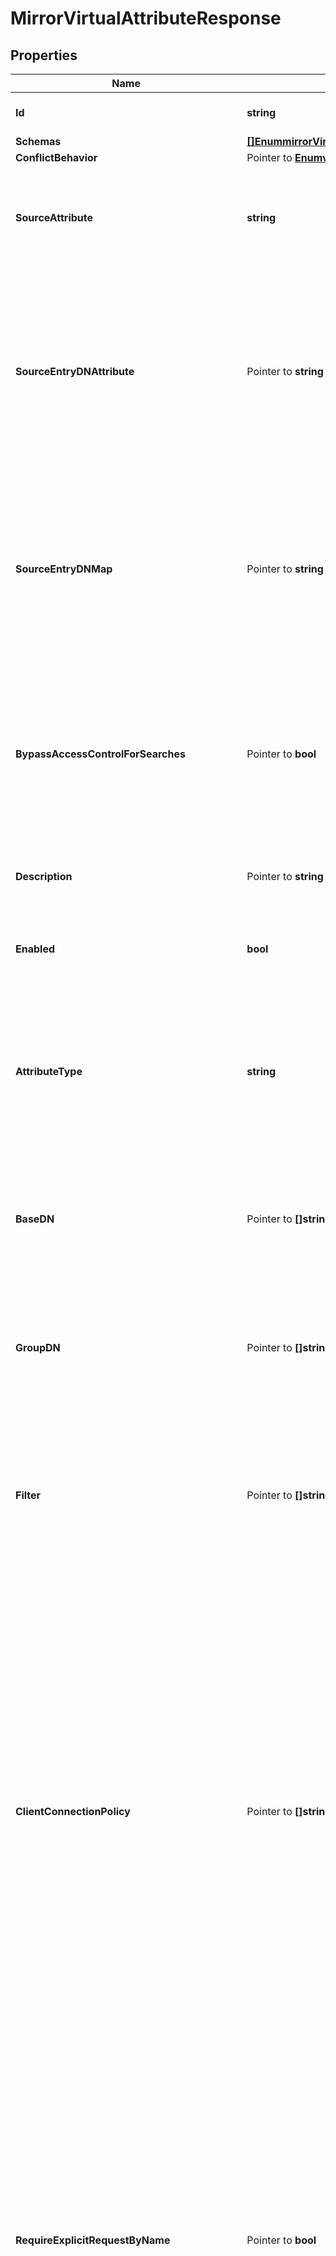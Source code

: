 # MirrorVirtualAttributeResponse

## Properties

Name | Type | Description | Notes
------------ | ------------- | ------------- | -------------
**Id** | **string** | Name of the Virtual Attribute | 
**Schemas** | [**[]EnummirrorVirtualAttributeSchemaUrn**](EnummirrorVirtualAttributeSchemaUrn.md) |  | 
**ConflictBehavior** | Pointer to [**EnumvirtualAttributeConflictBehaviorProp**](EnumvirtualAttributeConflictBehaviorProp.md) |  | [optional] 
**SourceAttribute** | **string** | Specifies the source attribute containing the values to use for this virtual attribute. | 
**SourceEntryDNAttribute** | Pointer to **string** | Specifies the attribute containing the DN of another entry from which to obtain the source attribute providing the values for this virtual attribute. | [optional] 
**SourceEntryDNMap** | Pointer to **string** | Specifies a DN map that will be used to identify the entry from which to obtain the source attribute providing the values for this virtual attribute. | [optional] 
**BypassAccessControlForSearches** | Pointer to **bool** | Indicates whether searches performed by this virtual attribute provider should be exempted from access control restrictions. | [optional] 
**Description** | Pointer to **string** | A description for this Virtual Attribute | [optional] 
**Enabled** | **bool** | Indicates whether the Virtual Attribute is enabled for use. | 
**AttributeType** | **string** | Specifies the attribute type for the attribute whose values are to be dynamically assigned by the virtual attribute. | 
**BaseDN** | Pointer to **[]string** | Specifies the base DNs for the branches containing entries that are eligible to use this virtual attribute. | [optional] 
**GroupDN** | Pointer to **[]string** | Specifies the DNs of the groups whose members can be eligible to use this virtual attribute. | [optional] 
**Filter** | Pointer to **[]string** | Specifies the search filters to be applied against entries to determine if the virtual attribute is to be generated for those entries. | [optional] 
**ClientConnectionPolicy** | Pointer to **[]string** | Specifies a set of client connection policies for which this Virtual Attribute should be generated. If this is undefined, then this Virtual Attribute will always be generated. If it is associated with one or more client connection policies, then this Virtual Attribute will be generated only for operations requested by clients assigned to one of those client connection policies. | [optional] 
**RequireExplicitRequestByName** | Pointer to **bool** | Indicates whether attributes of this type must be explicitly included by name in the list of requested attributes. Note that this will only apply to virtual attributes which are associated with an attribute type that is operational. It will be ignored for virtual attributes associated with a non-operational attribute type. | [optional] 
**MultipleVirtualAttributeEvaluationOrderIndex** | Pointer to **int32** | Specifies the order in which virtual attribute definitions for the same attribute type will be evaluated when generating values for an entry. | [optional] 
**MultipleVirtualAttributeMergeBehavior** | Pointer to [**EnumvirtualAttributeMultipleVirtualAttributeMergeBehaviorProp**](EnumvirtualAttributeMultipleVirtualAttributeMergeBehaviorProp.md) |  | [optional] 
**AllowIndexConflicts** | Pointer to **bool** | Indicates whether the server should allow creating or altering this virtual attribute definition even if it conflicts with one or more indexes defined in the server. | [optional] 
**Meta** | Pointer to [**MetaMeta**](MetaMeta.md) |  | [optional] 

## Methods

### NewMirrorVirtualAttributeResponse

`func NewMirrorVirtualAttributeResponse(id string, schemas []EnummirrorVirtualAttributeSchemaUrn, sourceAttribute string, enabled bool, attributeType string, ) *MirrorVirtualAttributeResponse`

NewMirrorVirtualAttributeResponse instantiates a new MirrorVirtualAttributeResponse object
This constructor will assign default values to properties that have it defined,
and makes sure properties required by API are set, but the set of arguments
will change when the set of required properties is changed

### NewMirrorVirtualAttributeResponseWithDefaults

`func NewMirrorVirtualAttributeResponseWithDefaults() *MirrorVirtualAttributeResponse`

NewMirrorVirtualAttributeResponseWithDefaults instantiates a new MirrorVirtualAttributeResponse object
This constructor will only assign default values to properties that have it defined,
but it doesn't guarantee that properties required by API are set

### GetId

`func (o *MirrorVirtualAttributeResponse) GetId() string`

GetId returns the Id field if non-nil, zero value otherwise.

### GetIdOk

`func (o *MirrorVirtualAttributeResponse) GetIdOk() (*string, bool)`

GetIdOk returns a tuple with the Id field if it's non-nil, zero value otherwise
and a boolean to check if the value has been set.

### SetId

`func (o *MirrorVirtualAttributeResponse) SetId(v string)`

SetId sets Id field to given value.


### GetSchemas

`func (o *MirrorVirtualAttributeResponse) GetSchemas() []EnummirrorVirtualAttributeSchemaUrn`

GetSchemas returns the Schemas field if non-nil, zero value otherwise.

### GetSchemasOk

`func (o *MirrorVirtualAttributeResponse) GetSchemasOk() (*[]EnummirrorVirtualAttributeSchemaUrn, bool)`

GetSchemasOk returns a tuple with the Schemas field if it's non-nil, zero value otherwise
and a boolean to check if the value has been set.

### SetSchemas

`func (o *MirrorVirtualAttributeResponse) SetSchemas(v []EnummirrorVirtualAttributeSchemaUrn)`

SetSchemas sets Schemas field to given value.


### GetConflictBehavior

`func (o *MirrorVirtualAttributeResponse) GetConflictBehavior() EnumvirtualAttributeConflictBehaviorProp`

GetConflictBehavior returns the ConflictBehavior field if non-nil, zero value otherwise.

### GetConflictBehaviorOk

`func (o *MirrorVirtualAttributeResponse) GetConflictBehaviorOk() (*EnumvirtualAttributeConflictBehaviorProp, bool)`

GetConflictBehaviorOk returns a tuple with the ConflictBehavior field if it's non-nil, zero value otherwise
and a boolean to check if the value has been set.

### SetConflictBehavior

`func (o *MirrorVirtualAttributeResponse) SetConflictBehavior(v EnumvirtualAttributeConflictBehaviorProp)`

SetConflictBehavior sets ConflictBehavior field to given value.

### HasConflictBehavior

`func (o *MirrorVirtualAttributeResponse) HasConflictBehavior() bool`

HasConflictBehavior returns a boolean if a field has been set.

### GetSourceAttribute

`func (o *MirrorVirtualAttributeResponse) GetSourceAttribute() string`

GetSourceAttribute returns the SourceAttribute field if non-nil, zero value otherwise.

### GetSourceAttributeOk

`func (o *MirrorVirtualAttributeResponse) GetSourceAttributeOk() (*string, bool)`

GetSourceAttributeOk returns a tuple with the SourceAttribute field if it's non-nil, zero value otherwise
and a boolean to check if the value has been set.

### SetSourceAttribute

`func (o *MirrorVirtualAttributeResponse) SetSourceAttribute(v string)`

SetSourceAttribute sets SourceAttribute field to given value.


### GetSourceEntryDNAttribute

`func (o *MirrorVirtualAttributeResponse) GetSourceEntryDNAttribute() string`

GetSourceEntryDNAttribute returns the SourceEntryDNAttribute field if non-nil, zero value otherwise.

### GetSourceEntryDNAttributeOk

`func (o *MirrorVirtualAttributeResponse) GetSourceEntryDNAttributeOk() (*string, bool)`

GetSourceEntryDNAttributeOk returns a tuple with the SourceEntryDNAttribute field if it's non-nil, zero value otherwise
and a boolean to check if the value has been set.

### SetSourceEntryDNAttribute

`func (o *MirrorVirtualAttributeResponse) SetSourceEntryDNAttribute(v string)`

SetSourceEntryDNAttribute sets SourceEntryDNAttribute field to given value.

### HasSourceEntryDNAttribute

`func (o *MirrorVirtualAttributeResponse) HasSourceEntryDNAttribute() bool`

HasSourceEntryDNAttribute returns a boolean if a field has been set.

### GetSourceEntryDNMap

`func (o *MirrorVirtualAttributeResponse) GetSourceEntryDNMap() string`

GetSourceEntryDNMap returns the SourceEntryDNMap field if non-nil, zero value otherwise.

### GetSourceEntryDNMapOk

`func (o *MirrorVirtualAttributeResponse) GetSourceEntryDNMapOk() (*string, bool)`

GetSourceEntryDNMapOk returns a tuple with the SourceEntryDNMap field if it's non-nil, zero value otherwise
and a boolean to check if the value has been set.

### SetSourceEntryDNMap

`func (o *MirrorVirtualAttributeResponse) SetSourceEntryDNMap(v string)`

SetSourceEntryDNMap sets SourceEntryDNMap field to given value.

### HasSourceEntryDNMap

`func (o *MirrorVirtualAttributeResponse) HasSourceEntryDNMap() bool`

HasSourceEntryDNMap returns a boolean if a field has been set.

### GetBypassAccessControlForSearches

`func (o *MirrorVirtualAttributeResponse) GetBypassAccessControlForSearches() bool`

GetBypassAccessControlForSearches returns the BypassAccessControlForSearches field if non-nil, zero value otherwise.

### GetBypassAccessControlForSearchesOk

`func (o *MirrorVirtualAttributeResponse) GetBypassAccessControlForSearchesOk() (*bool, bool)`

GetBypassAccessControlForSearchesOk returns a tuple with the BypassAccessControlForSearches field if it's non-nil, zero value otherwise
and a boolean to check if the value has been set.

### SetBypassAccessControlForSearches

`func (o *MirrorVirtualAttributeResponse) SetBypassAccessControlForSearches(v bool)`

SetBypassAccessControlForSearches sets BypassAccessControlForSearches field to given value.

### HasBypassAccessControlForSearches

`func (o *MirrorVirtualAttributeResponse) HasBypassAccessControlForSearches() bool`

HasBypassAccessControlForSearches returns a boolean if a field has been set.

### GetDescription

`func (o *MirrorVirtualAttributeResponse) GetDescription() string`

GetDescription returns the Description field if non-nil, zero value otherwise.

### GetDescriptionOk

`func (o *MirrorVirtualAttributeResponse) GetDescriptionOk() (*string, bool)`

GetDescriptionOk returns a tuple with the Description field if it's non-nil, zero value otherwise
and a boolean to check if the value has been set.

### SetDescription

`func (o *MirrorVirtualAttributeResponse) SetDescription(v string)`

SetDescription sets Description field to given value.

### HasDescription

`func (o *MirrorVirtualAttributeResponse) HasDescription() bool`

HasDescription returns a boolean if a field has been set.

### GetEnabled

`func (o *MirrorVirtualAttributeResponse) GetEnabled() bool`

GetEnabled returns the Enabled field if non-nil, zero value otherwise.

### GetEnabledOk

`func (o *MirrorVirtualAttributeResponse) GetEnabledOk() (*bool, bool)`

GetEnabledOk returns a tuple with the Enabled field if it's non-nil, zero value otherwise
and a boolean to check if the value has been set.

### SetEnabled

`func (o *MirrorVirtualAttributeResponse) SetEnabled(v bool)`

SetEnabled sets Enabled field to given value.


### GetAttributeType

`func (o *MirrorVirtualAttributeResponse) GetAttributeType() string`

GetAttributeType returns the AttributeType field if non-nil, zero value otherwise.

### GetAttributeTypeOk

`func (o *MirrorVirtualAttributeResponse) GetAttributeTypeOk() (*string, bool)`

GetAttributeTypeOk returns a tuple with the AttributeType field if it's non-nil, zero value otherwise
and a boolean to check if the value has been set.

### SetAttributeType

`func (o *MirrorVirtualAttributeResponse) SetAttributeType(v string)`

SetAttributeType sets AttributeType field to given value.


### GetBaseDN

`func (o *MirrorVirtualAttributeResponse) GetBaseDN() []string`

GetBaseDN returns the BaseDN field if non-nil, zero value otherwise.

### GetBaseDNOk

`func (o *MirrorVirtualAttributeResponse) GetBaseDNOk() (*[]string, bool)`

GetBaseDNOk returns a tuple with the BaseDN field if it's non-nil, zero value otherwise
and a boolean to check if the value has been set.

### SetBaseDN

`func (o *MirrorVirtualAttributeResponse) SetBaseDN(v []string)`

SetBaseDN sets BaseDN field to given value.

### HasBaseDN

`func (o *MirrorVirtualAttributeResponse) HasBaseDN() bool`

HasBaseDN returns a boolean if a field has been set.

### GetGroupDN

`func (o *MirrorVirtualAttributeResponse) GetGroupDN() []string`

GetGroupDN returns the GroupDN field if non-nil, zero value otherwise.

### GetGroupDNOk

`func (o *MirrorVirtualAttributeResponse) GetGroupDNOk() (*[]string, bool)`

GetGroupDNOk returns a tuple with the GroupDN field if it's non-nil, zero value otherwise
and a boolean to check if the value has been set.

### SetGroupDN

`func (o *MirrorVirtualAttributeResponse) SetGroupDN(v []string)`

SetGroupDN sets GroupDN field to given value.

### HasGroupDN

`func (o *MirrorVirtualAttributeResponse) HasGroupDN() bool`

HasGroupDN returns a boolean if a field has been set.

### GetFilter

`func (o *MirrorVirtualAttributeResponse) GetFilter() []string`

GetFilter returns the Filter field if non-nil, zero value otherwise.

### GetFilterOk

`func (o *MirrorVirtualAttributeResponse) GetFilterOk() (*[]string, bool)`

GetFilterOk returns a tuple with the Filter field if it's non-nil, zero value otherwise
and a boolean to check if the value has been set.

### SetFilter

`func (o *MirrorVirtualAttributeResponse) SetFilter(v []string)`

SetFilter sets Filter field to given value.

### HasFilter

`func (o *MirrorVirtualAttributeResponse) HasFilter() bool`

HasFilter returns a boolean if a field has been set.

### GetClientConnectionPolicy

`func (o *MirrorVirtualAttributeResponse) GetClientConnectionPolicy() []string`

GetClientConnectionPolicy returns the ClientConnectionPolicy field if non-nil, zero value otherwise.

### GetClientConnectionPolicyOk

`func (o *MirrorVirtualAttributeResponse) GetClientConnectionPolicyOk() (*[]string, bool)`

GetClientConnectionPolicyOk returns a tuple with the ClientConnectionPolicy field if it's non-nil, zero value otherwise
and a boolean to check if the value has been set.

### SetClientConnectionPolicy

`func (o *MirrorVirtualAttributeResponse) SetClientConnectionPolicy(v []string)`

SetClientConnectionPolicy sets ClientConnectionPolicy field to given value.

### HasClientConnectionPolicy

`func (o *MirrorVirtualAttributeResponse) HasClientConnectionPolicy() bool`

HasClientConnectionPolicy returns a boolean if a field has been set.

### GetRequireExplicitRequestByName

`func (o *MirrorVirtualAttributeResponse) GetRequireExplicitRequestByName() bool`

GetRequireExplicitRequestByName returns the RequireExplicitRequestByName field if non-nil, zero value otherwise.

### GetRequireExplicitRequestByNameOk

`func (o *MirrorVirtualAttributeResponse) GetRequireExplicitRequestByNameOk() (*bool, bool)`

GetRequireExplicitRequestByNameOk returns a tuple with the RequireExplicitRequestByName field if it's non-nil, zero value otherwise
and a boolean to check if the value has been set.

### SetRequireExplicitRequestByName

`func (o *MirrorVirtualAttributeResponse) SetRequireExplicitRequestByName(v bool)`

SetRequireExplicitRequestByName sets RequireExplicitRequestByName field to given value.

### HasRequireExplicitRequestByName

`func (o *MirrorVirtualAttributeResponse) HasRequireExplicitRequestByName() bool`

HasRequireExplicitRequestByName returns a boolean if a field has been set.

### GetMultipleVirtualAttributeEvaluationOrderIndex

`func (o *MirrorVirtualAttributeResponse) GetMultipleVirtualAttributeEvaluationOrderIndex() int32`

GetMultipleVirtualAttributeEvaluationOrderIndex returns the MultipleVirtualAttributeEvaluationOrderIndex field if non-nil, zero value otherwise.

### GetMultipleVirtualAttributeEvaluationOrderIndexOk

`func (o *MirrorVirtualAttributeResponse) GetMultipleVirtualAttributeEvaluationOrderIndexOk() (*int32, bool)`

GetMultipleVirtualAttributeEvaluationOrderIndexOk returns a tuple with the MultipleVirtualAttributeEvaluationOrderIndex field if it's non-nil, zero value otherwise
and a boolean to check if the value has been set.

### SetMultipleVirtualAttributeEvaluationOrderIndex

`func (o *MirrorVirtualAttributeResponse) SetMultipleVirtualAttributeEvaluationOrderIndex(v int32)`

SetMultipleVirtualAttributeEvaluationOrderIndex sets MultipleVirtualAttributeEvaluationOrderIndex field to given value.

### HasMultipleVirtualAttributeEvaluationOrderIndex

`func (o *MirrorVirtualAttributeResponse) HasMultipleVirtualAttributeEvaluationOrderIndex() bool`

HasMultipleVirtualAttributeEvaluationOrderIndex returns a boolean if a field has been set.

### GetMultipleVirtualAttributeMergeBehavior

`func (o *MirrorVirtualAttributeResponse) GetMultipleVirtualAttributeMergeBehavior() EnumvirtualAttributeMultipleVirtualAttributeMergeBehaviorProp`

GetMultipleVirtualAttributeMergeBehavior returns the MultipleVirtualAttributeMergeBehavior field if non-nil, zero value otherwise.

### GetMultipleVirtualAttributeMergeBehaviorOk

`func (o *MirrorVirtualAttributeResponse) GetMultipleVirtualAttributeMergeBehaviorOk() (*EnumvirtualAttributeMultipleVirtualAttributeMergeBehaviorProp, bool)`

GetMultipleVirtualAttributeMergeBehaviorOk returns a tuple with the MultipleVirtualAttributeMergeBehavior field if it's non-nil, zero value otherwise
and a boolean to check if the value has been set.

### SetMultipleVirtualAttributeMergeBehavior

`func (o *MirrorVirtualAttributeResponse) SetMultipleVirtualAttributeMergeBehavior(v EnumvirtualAttributeMultipleVirtualAttributeMergeBehaviorProp)`

SetMultipleVirtualAttributeMergeBehavior sets MultipleVirtualAttributeMergeBehavior field to given value.

### HasMultipleVirtualAttributeMergeBehavior

`func (o *MirrorVirtualAttributeResponse) HasMultipleVirtualAttributeMergeBehavior() bool`

HasMultipleVirtualAttributeMergeBehavior returns a boolean if a field has been set.

### GetAllowIndexConflicts

`func (o *MirrorVirtualAttributeResponse) GetAllowIndexConflicts() bool`

GetAllowIndexConflicts returns the AllowIndexConflicts field if non-nil, zero value otherwise.

### GetAllowIndexConflictsOk

`func (o *MirrorVirtualAttributeResponse) GetAllowIndexConflictsOk() (*bool, bool)`

GetAllowIndexConflictsOk returns a tuple with the AllowIndexConflicts field if it's non-nil, zero value otherwise
and a boolean to check if the value has been set.

### SetAllowIndexConflicts

`func (o *MirrorVirtualAttributeResponse) SetAllowIndexConflicts(v bool)`

SetAllowIndexConflicts sets AllowIndexConflicts field to given value.

### HasAllowIndexConflicts

`func (o *MirrorVirtualAttributeResponse) HasAllowIndexConflicts() bool`

HasAllowIndexConflicts returns a boolean if a field has been set.

### GetMeta

`func (o *MirrorVirtualAttributeResponse) GetMeta() MetaMeta`

GetMeta returns the Meta field if non-nil, zero value otherwise.

### GetMetaOk

`func (o *MirrorVirtualAttributeResponse) GetMetaOk() (*MetaMeta, bool)`

GetMetaOk returns a tuple with the Meta field if it's non-nil, zero value otherwise
and a boolean to check if the value has been set.

### SetMeta

`func (o *MirrorVirtualAttributeResponse) SetMeta(v MetaMeta)`

SetMeta sets Meta field to given value.

### HasMeta

`func (o *MirrorVirtualAttributeResponse) HasMeta() bool`

HasMeta returns a boolean if a field has been set.


[[Back to Model list]](../README.md#documentation-for-models) [[Back to API list]](../README.md#documentation-for-api-endpoints) [[Back to README]](../README.md)


